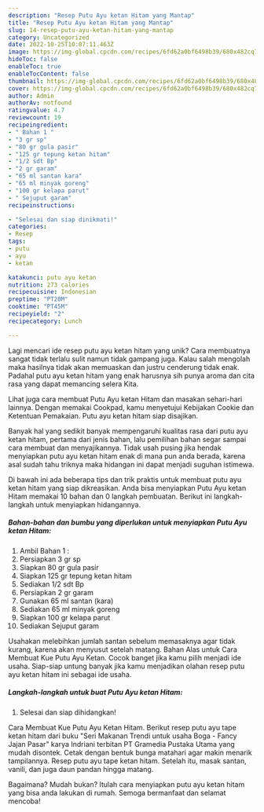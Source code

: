 ```yaml
---
description: "Resep Putu Ayu ketan Hitam yang Mantap"
title: "Resep Putu Ayu ketan Hitam yang Mantap"
slug: 14-resep-putu-ayu-ketan-hitam-yang-mantap
category: Uncategorized
date: 2022-10-25T10:07:11.463Z
image: https://img-global.cpcdn.com/recipes/6fd62a0bf6498b39/680x482cq70/putu-ayu-ketan-hitam-foto-resep-utama.jpg
hideToc: false
enableToc: true
enableTocContent: false
thumbnail: https://img-global.cpcdn.com/recipes/6fd62a0bf6498b39/680x482cq70/putu-ayu-ketan-hitam-foto-resep-utama.jpg
cover: https://img-global.cpcdn.com/recipes/6fd62a0bf6498b39/680x482cq70/putu-ayu-ketan-hitam-foto-resep-utama.jpg
author: Admin
authorAv: notfound
ratingvalue: 4.7
reviewcount: 19
recipeingredient:
- " Bahan 1 "
- "3 gr sp"
- "80 gr gula pasir"
- "125 gr tepung ketan hitam"
- "1/2 sdt Bp"
- "2 gr garam"
- "65 ml santan kara"
- "65 ml minyak goreng"
- "100 gr kelapa parut"
- " Sejuput garam"
recipeinstructions:

- "Selesai dan siap dinikmati!"
categories:
- Resep
tags:
- putu
- ayu
- ketan

katakunci: putu ayu ketan 
nutrition: 273 calories
recipecuisine: Indonesian
preptime: "PT20M"
cooktime: "PT45M"
recipeyield: "2"
recipecategory: Lunch

---
```





Lagi mencari ide resep putu ayu ketan hitam yang unik? Cara membuatnya sangat tidak terlalu sulit namun tidak gampang juga. Kalau salah mengolah maka hasilnya tidak akan memuaskan dan justru cenderung tidak enak. Padahal putu ayu ketan hitam yang enak harusnya sih punya aroma dan cita rasa yang dapat memancing selera Kita.





Lihat juga cara membuat Putu Ayu ketan Hitam dan masakan sehari-hari lainnya. Dengan memakai Cookpad, kamu menyetujui Kebijakan Cookie dan Ketentuan Pemakaian. Putu ayu ketan hitam siap disajikan.

Banyak hal yang sedikit banyak mempengaruhi kualitas rasa dari putu ayu ketan hitam, pertama dari jenis bahan, lalu pemilihan bahan segar sampai cara membuat dan menyajikannya. Tidak usah pusing jika hendak menyiapkan putu ayu ketan hitam enak di mana pun anda berada, karena asal sudah tahu triknya maka hidangan ini dapat menjadi suguhan istimewa.






Di bawah ini ada beberapa tips dan trik praktis untuk membuat putu ayu ketan hitam yang siap dikreasikan. Anda bisa menyiapkan Putu Ayu ketan Hitam memakai 10 bahan dan 0 langkah pembuatan. Berikut ini langkah-langkah untuk menyiapkan hidangannya.

<!--inarticleads1-->

##### Bahan-bahan dan bumbu yang diperlukan untuk menyiapkan Putu Ayu ketan Hitam:

1. Ambil  Bahan 1 :
1. Persiapkan 3 gr sp
1. Siapkan 80 gr gula pasir
1. Siapkan 125 gr tepung ketan hitam
1. Sediakan 1/2 sdt Bp
1. Persiapkan 2 gr garam
1. Gunakan 65 ml santan (kara)
1. Sediakan 65 ml minyak goreng
1. Siapkan 100 gr kelapa parut
1. Sediakan  Sejuput garam


Usahakan melebihkan jumlah santan sebelum memasaknya agar tidak kurang, karena akan menyusut setelah matang. Bahan Alas untuk Cara Membuat Kue Putu Ayu Ketan. Cocok banget jika kamu pilih menjadi ide usaha. Siap-siap untung banyak jika kamu menjadikan olahan resep putu ayu ketan hitam ini sebagai ide usaha. 

<!--inarticleads2-->

##### Langkah-langkah untuk buat Putu Ayu ketan Hitam:


1. Selesai dan siap dihidangkan!

Cara Membuat Kue Putu Ayu Ketan Hitam. Berikut resep putu ayu tape ketan hitam dari buku &#34;Seri Makanan Trendi untuk usaha Boga - Fancy Jajan Pasar&#34; karya Indriani terbitan PT Gramedia Pustaka Utama yang mudah disontek. Cetak dengan bentuk bunga matahari agar makin menarik tampilannya. Resep putu ayu tape ketan hitam. Setelah itu, masak santan, vanili, dan juga daun pandan hingga matang. 

Bagaimana? Mudah bukan? Itulah cara menyiapkan putu ayu ketan hitam yang bisa anda lakukan di rumah. Semoga bermanfaat dan selamat mencoba!
